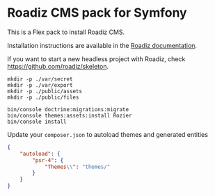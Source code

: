 # Roadiz CMS pack for Symfony

This is a Flex pack to install Roadiz CMS.

Installation instructions are available in the [Roadiz documentation](https://docs.roadiz.io/en/latest/).

If you want to start a new headless project with Roadiz, check https://github.com/roadiz/skeleton.

```shell
mkdir -p ./var/secret
mkdir -p ./var/export
mkdir -p ./public/assets
mkdir -p ./public/files

bin/console doctrine:migrations:migrate
bin/console themes:assets:install Rozier
bin/console install
```

Update your `composer.json` to autoload themes and generated entities

```json
{
    "autoload": {
        "psr-4": {
            "Themes\\": "themes/"
        }
    }
}
```
